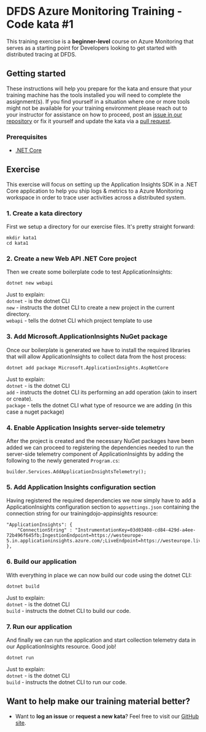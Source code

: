 DFDS Azure Monitoring Training - Code kata #1
======================================

This training exercise is a **beginner-level** course on Azure Monitoring that serves as a starting point for Developers looking to get started with distributed tracing at DFDS. 

## Getting started
These instructions will help you prepare for the kata and ensure that your training machine has the tools installed you will need to complete the assignment(s). If you find yourself in a situation where one or more tools might not be available for your training environment please reach out to your instructor for assistance on how to proceed, post an [issue in our repository](https://github.com/dfds/dojo/issues) or fix it yourself and update the kata via a [pull request](https://github.com/dfds/dojo/pulls).

### Prerequisites
* [.NET Core](https://dotnet.microsoft.com/en-us/download/dotnet/6.0)

## Exercise
This exercise will focus on setting up the Application Insights SDK in a .NET Core application to help you ship logs & metrics to a Azure Monitoring workspace in order to trace user activities across a distributed system.

### 1. Create a kata directory
First we setup a directory for our exercise files. It's pretty straight forward:

```
mkdir kata1
cd kata1
```

### 2. Create a new Web API .NET Core project
Then we create some boilerplate code to test ApplicationInsights:

```
dotnet new webapi
```

Just to explain: <br/>
`dotnet` - is the dotnet CLI <br/>
`new` - instructs the dotnet CLI to create a new project in the current directory.<br/>
`webapi` - tells the dotnet CLI which project template to use


### 3. Add Microsoft.ApplicationInsights NuGet package
Once our boilerplate is generated we have to install the required libraries that will allow ApplicationInsights to collect data from the host process:

```
dotnet add package Microsoft.ApplicationInsights.AspNetCore
```

Just to explain: <br/>
`dotnet` - is the dotnet CLI <br/>
`add` - instructs the dotnet CLI its performing an add operation (akin to insert or create).<br/>
`package` - tells the dotnet CLI what type of resource we are adding (in this case a nuget package)


### 4. Enable Application Insights server-side telemetry
After the project is created and the necessary NuGet packages have been added we can proceed to registering the dependencies needed to run the server-side telemetry component of ApplicationInsights by adding the following to the newly generated `Program.cs`:

```
builder.Services.AddApplicationInsightsTelemetry();
```


### 5. Add Application Insights configuration section
Having registered the required dependencies we now simply have to add a ApplicationInsights configuration section to `appsettings.json` containing the connection string for our trainingdojo-appinsights resource:

```
"ApplicationInsights": {
    "ConnectionString" : "InstrumentationKey=03d03408-cd84-429d-a4ee-72b496f645fb;IngestionEndpoint=https://westeurope-5.in.applicationinsights.azure.com/;LiveEndpoint=https://westeurope.livediagnostics.monitor.azure.com/"
},
```


### 6. Build our application
With everything in place we can now build our code using the dotnet CLI:

```
dotnet build
```

Just to explain: <br/>
`dotnet` - is the dotnet CLI <br/>
`build` - instructs the dotnet CLI to build our code.

### 7. Run our application 
And finally we can run the application and start collection telemetry data in our ApplicationInsights resource. Good job!

```
dotnet run
```

Just to explain: <br/>
`dotnet` - is the dotnet CLI <br/>
`build` - instructs the dotnet CLI to run our code.

## Want to help make our training material better?
 * Want to **log an issue** or **request a new kata**? Feel free to visit our [GitHub site](https://github.com/dfds/dojo/issues).
 